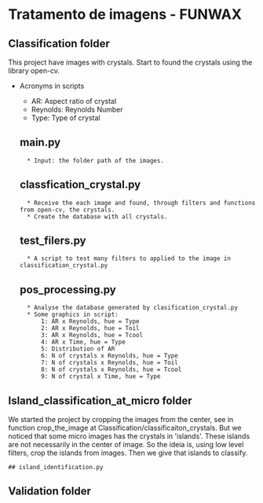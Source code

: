 # Tratamento de imagens - FUNWAX

## Classification folder
This project have images with crystals. 
Start to found the crystals using the library open-cv.

* Acronyms in scripts
    * AR: Aspect ratio of crystal
    * Reynolds: Reynolds Number
    * Type: Type of crystal

    ## main.py
        * Input: the folder path of the images. 

    ## classfication_crystal.py
        * Receive the each image and found, through filters and functions from open-cv, the crystals.
        * Create the database with all crystals.

    ## test_filers.py
        * A script to test many filters to applied to the image in classification_crystal.py

    ## pos_processing.py
        * Analyse the database generated by clasification_crystal.py
        * Some graphics in script:
            1: AR x Reynolds, hue = Type
            2: AR x Reynolds, hue = Toil
            3: AR x Reynolds, hue = Tcool
            4: AR x Time, hue = Type
            5: Distribution of AR
            6: N of crystals x Reynolds, hue = Type
            7: N of crystals x Reynolds, hue = Toil
            8: N of crystals x Reynolds, hue = Tcool
            9: N of crystal x Time, hue = Type

## Island_classification_at_micro folder
We started the project by cropping the images from the center, see in function crop_the_image at Classification/classificaiton_crystals. But we noticed that some micro images has the crystals in 'islands'. These islands are not necessarily in the center of image. So the ideia is, using low level filters, crop the islands from images. Then we give that islands to classify.


    ## island_identification.py

## Validation folder
